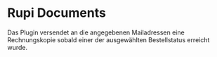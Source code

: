 # Rupi Documents #

Das Plugin versendet an die angegebenen Mailadressen eine Rechnungskopie sobald
einer der ausgewählten Bestellstatus erreicht wurde.
